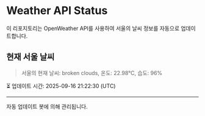 
# Weather API Status

이 리포지토리는 OpenWeather API를 사용하여 서울의 날씨 정보를 자동으로 업데이트합니다.

## 현재 서울 날씨
> 서울의 현재 날씨: broken clouds, 온도: 22.98°C, 습도: 96%

⏳ 업데이트 시간: 2025-09-16 21:22:30 (UTC)

---
자동 업데이트 봇에 의해 관리됩니다.

